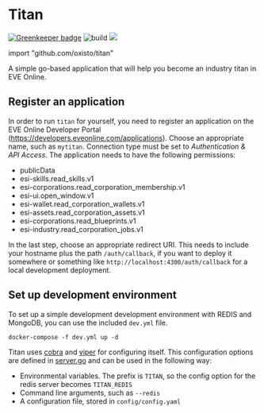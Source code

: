 # Titan

[![Greenkeeper badge](https://badges.greenkeeper.io/oxisto/titan.svg)](https://greenkeeper.io/) ![build](https://github.com/oxisto/titan/workflows/build/badge.svg) 
[![](https://godoc.org/github.com/oxisto/titan?status.svg)](https://pkg.go.dev/github.com/oxisto/titan)

import "github.com/oxisto/titan"

A simple go-based application that will help you become an industry titan in EVE Online.

## Register an application

In order to run `titan` for yourself, you need to register an application on the EVE Online Developer Portal (https://developers.eveonline.com/applications). Choose an appropriate name, such as `mytitan`. Connection type must be set to *Authentication & API Access*. The application needs to have the following permissions:
* publicData 
* esi-skills.read_skills.v1 
* esi-corporations.read_corporation_membership.v1 
* esi-ui.open_window.v1 
* esi-wallet.read_corporation_wallets.v1 
* esi-assets.read_corporation_assets.v1 
* esi-corporations.read_blueprints.v1 
* esi-industry.read_corporation_jobs.v1

In the last step, choose an appropriate redirect URI. This needs to include your hostname plus the path `/auth/callback`, if you want to deploy it somewhere or something like `http://localhost:4300/auth/callback` for a local development deployment.

## Set up development environment

To set up a simple development development environment with REDIS and MongoDB, you can use the included `dev.yml` file.

```
docker-compose -f dev.yml up -d
```

Titan uses [cobra](https://github.com/spf13/cobra) and [viper](https://github.com/spf13/viper) for configuring itself. This configuration options are defined in [server.go](https://github.com/oxisto/titan/blob/ec3aa32beb35dc13eb69a73445994aa02bf2eae4/cmd/server/server.go#L37-L57) and can be used in the following way:

- Environmental variables. The prefix is `TITAN`, so the config option for the redis server becomes `TITAN_REDIS`
- Command line arguments, such as `--redis`
- A configuration file, stored in `config/config.yaml`